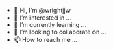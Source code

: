 - 👋 Hi, I’m @wrightjjw
- 👀 I’m interested in ...
- 🌱 I’m currently learning ...
- 💞️ I’m looking to collaborate on ...
- 📫 How to reach me ...

<!---
wrightjjw/wrightjjw is a ✨ special ✨ repository because its `README.md` (this file) appears on your GitHub profile.
You can click the Preview link to take a look at your changes.
--->
